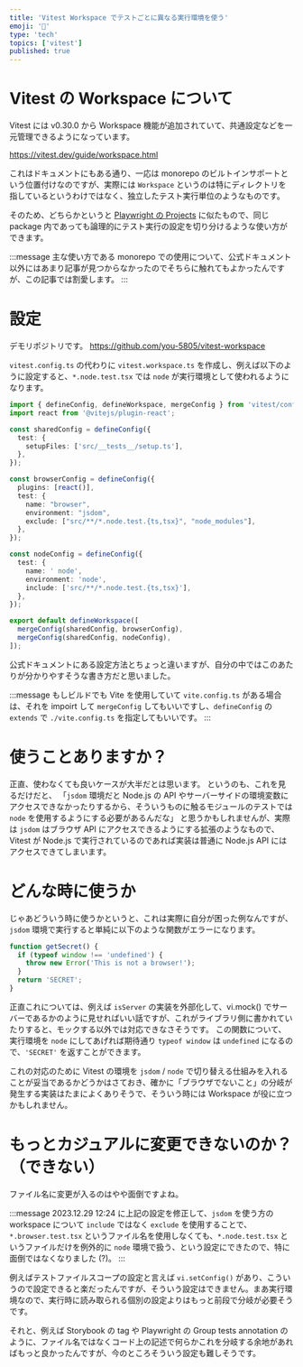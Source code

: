 ```yaml
---
title: 'Vitest Workspace でテストごとに異なる実行環境を使う'
emoji: '🦔'
type: 'tech'
topics: ['vitest']
published: true
---
```


# Vitest の Workspace について

Vitest には v0.30.0 から Workspace 機能が追加されていて、共通設定などを一元管理できるようになっています。

https://vitest.dev/guide/workspace.html

これはドキュメントにもある通り、一応は monorepo のビルトインサポートという位置付けなのですが、実際には `Workspace` というのは特にディレクトリを指しているというわけではなく、独立したテスト実行単位のようなものです。

そのため、どちらかというと [Playwright の Projects](https://playwright.dev/docs/test-projects) に似たもので、同じ package 内であっても論理的にテスト実行の設定を切り分けるような使い方ができます。

:::message
主な使い方である monorepo での使用について、公式ドキュメント以外にはあまり記事が見つからなかったのでそちらに触れてもよかったんですが、この記事では割愛します。
:::

# 設定

デモリポジトリです。
https://github.com/you-5805/vitest-workspace

`vitest.config.ts` の代わりに `vitest.workspace.ts` を作成し、例えば以下のように設定すると、`*.node.test.tsx` では `node` が実行環境として使われるようになります。

```ts:vitest.workspace.ts
import { defineConfig, defineWorkspace, mergeConfig } from 'vitest/config';
import react from '@vitejs/plugin-react';

const sharedConfig = defineConfig({
  test: {
    setupFiles: ['src/__tests__/setup.ts'],
  },
});

const browserConfig = defineConfig({
  plugins: [react()],
  test: {
    name: "browser",
    environment: "jsdom",
    exclude: ["src/**/*.node.test.{ts,tsx}", "node_modules"],
  },
});

const nodeConfig = defineConfig({
  test: {
    name: ' node',
    environment: 'node',
    include: ['src/**/*.node.test.{ts,tsx}'],
  },
});

export default defineWorkspace([
  mergeConfig(sharedConfig, browserConfig),
  mergeConfig(sharedConfig, nodeConfig),
]);
```

公式ドキュメントにある設定方法とちょっと違いますが、自分の中ではこのあたりが分かりやすそうな書き方だと思いました。

:::message
もしビルドでも Vite を使用していて `vite.config.ts` がある場合は、それを impoirt して `mergeConfig` してもいいですし、`defineConfig` の `extends` で `./vite.config.ts` を指定してもいいです。
:::

# 使うことありますか？

正直、使わなくても良いケースが大半だとは思います。
というのも、これを見るだけだと、
「`jsdom` 環境だと Node.js の API やサーバーサイドの環境変数にアクセスできなかったりするから、そういうものに触るモジュールのテストでは `node` を使用するようにする必要があるんだな」
と思うかもしれませんが、実際は `jsdom` はブラウザ API にアクセスできるようにする拡張のようなもので、Vitest が Node.js で実行されているのであれば実装は普通に Node.js API にはアクセスできてしまいます。

# どんな時に使うか

じゃあどういう時に使うかというと、これは実際に自分が困った例なんですが、`jsdom` 環境で実行すると単純に以下のような関数がエラーになります。

```ts
function getSecret() {
  if (typeof window !== 'undefined') {
    throw new Error('This is not a browser!');
  }
  return 'SECRET';
}
```

正直これについては、例えば `isServer` の実装を外部化して、vi.mock() でサーバーであるかのように見せればいい話ですが、これがライブラリ側に書かれていたりすると、モックする以外では対応できなさそうです。
この関数について、実行環境を `node` にしてあげれば期待通り `typeof window` は `undefined` になるので、`'SECRET'` を返すことができます。

これの対応のために Vitest の環境を `jsdom` / `node` で切り替える仕組みを入れることが妥当であるかどうかはさておき、確かに「ブラウザでないこと」の分岐が発生する実装はたまによくありそうで、そういう時には Workspace が役に立つかもしれません。

# もっとカジュアルに変更できないのか？（できない）

ファイル名に変更が入るのはやや面倒ですよね。

:::message
2023.12.29 12:24 に上記の設定を修正して、`jsdom` を使う方の workspace について `include` ではなく `exclude` を使用することで、`*.browser.test.tsx` というファイル名を使用しなくても、`*.node.test.tsx` というファイルだけを例外的に `node` 環境で扱う、という設定にできたので、特に面倒ではなくなりました (?)。
:::

例えばテストファイルスコープの設定と言えば `vi.setConfig()` があり、こういうので設定できると楽だったんですが、そういう設定はできません。まあ実行環境なので、実行時に読み取られる個別の設定よりはもっと前段で分岐が必要そうです。

それと、例えば Storybook の tag や Playwright の Group tests annotation のように、ファイル名ではなくコード上の記述で何らかこれを分岐する余地があればもっと良かったんですが、今のところそういう設定も難しそうです。
